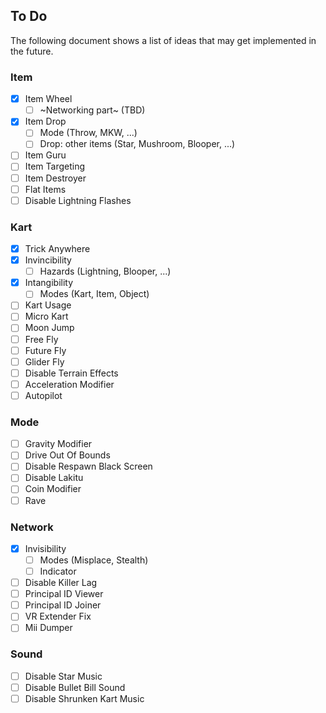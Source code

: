 ## To Do
The following document shows a list of ideas that may get implemented in the future.

### Item
- [x] Item Wheel
	- [ ] ~Networking part~ (TBD)
- [x] Item Drop
	- [ ] Mode (Throw, MKW, ...)
	- [ ] Drop: other items (Star, Mushroom, Blooper, ...)
- [ ] Item Guru
- [ ] Item Targeting
- [ ] Item Destroyer
- [ ] Flat Items
- [ ] Disable Lightning Flashes

### Kart
- [x] Trick Anywhere
- [x] Invincibility
	- [ ] Hazards (Lightning, Blooper, ...)
- [x] Intangibility
	- [ ] Modes (Kart, Item, Object)
- [ ] Kart Usage
- [ ] Micro Kart
- [ ] Moon Jump
- [ ] Free Fly
- [ ] Future Fly
- [ ] Glider Fly
- [ ] Disable Terrain Effects
- [ ] Acceleration Modifier
- [ ] Autopilot

### Mode
- [ ] Gravity Modifier
- [ ] Drive Out Of Bounds
- [ ] Disable Respawn Black Screen
- [ ] Disable Lakitu
- [ ] Coin Modifier
- [ ] Rave

### Network
- [x] Invisibility
	- [ ] Modes (Misplace, Stealth)
	- [ ] Indicator
- [ ] Disable Killer Lag
- [ ] Principal ID Viewer
- [ ] Principal ID Joiner
- [ ] VR Extender Fix
- [ ] Mii Dumper

### Sound
- [ ] Disable Star Music
- [ ] Disable Bullet Bill Sound
- [ ] Disable Shrunken Kart Music